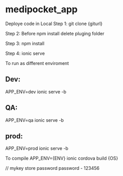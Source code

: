 # medipocket_app

Deploye code in Local
Step 1: git clone {giturl}

Step 2: Before npm install delete pluging folder 

Step 3: npm install

Step 4: ionic serve

To run as different enviroment 

Dev:
----

APP_ENV=dev ionic serve -b

QA:
---
APP_ENV=qa ionic serve -b

prod:
---
APP_ENV=prod ionic serve -b

To compile
APP_ENV={ENV} ionic cordova build {OS}


// mykey store password
password - 123456
